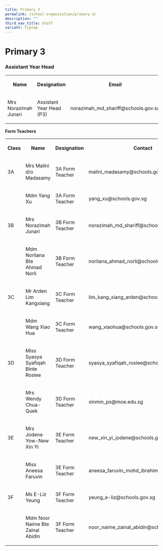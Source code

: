 ```yaml
---
title: Primary 3
permalink: /school-organisation/primary-3/
description: ""
third_nav_title: Staff
variant: tiptap
---
```

<h1><strong>Primary 3</strong></h1>
<h3>Assistant Year Head</h3>
<table style="minWidth: 75px">
<colgroup>
<col>
<col>
<col>
</colgroup>
<tbody>
<tr>
<th rowspan="1" colspan="1">
<p>Name</p>
</th>
<th rowspan="1" colspan="1">
<p>Designation</p>
</th>
<th rowspan="1" colspan="1">
<p>Email</p>
</th>
</tr>
<tr>
<td rowspan="1" colspan="1">
<p>Mrs Norazimah Junari</p>
</td>
<td rowspan="1" colspan="1">
<p>Assistant Year Head (P3)</p>
</td>
<td rowspan="1" colspan="1">
<p>norazimah_md_shariff@schools.gov.sg</p>
</td>
</tr>
</tbody>
</table>
<p><strong>Form Teachers</strong>
</p>
<table style="minWidth: 100px">
<colgroup>
<col>
<col>
<col>
<col>
</colgroup>
<tbody>
<tr>
<th rowspan="1" colspan="1">
<p>Class</p>
</th>
<th rowspan="1" colspan="1">
<p>Name</p>
</th>
<th rowspan="1" colspan="1">
<p>Designation</p>
</th>
<th rowspan="1" colspan="1">
<p>Contact</p>
</th>
</tr>
<tr>
<td rowspan="1" colspan="1">
<p>3A</p>
</td>
<td rowspan="1" colspan="1">
<p>Mrs Malini d/o Madasamy</p>
</td>
<td rowspan="1" colspan="1">
<p>3A Form Teacher</p>
</td>
<td rowspan="1" colspan="1">
<p>malini_madasamy@schools.gov.sg</p>
</td>
</tr>
<tr>
<td rowspan="1" colspan="1">
<p></p>
</td>
<td rowspan="1" colspan="1">
<p>Mdm Yang Xu</p>
</td>
<td rowspan="1" colspan="1">
<p>3A Form Teacher</p>
</td>
<td rowspan="1" colspan="1">
<p>yang_xu@schools.gov.sg</p>
</td>
</tr>
<tr>
<td rowspan="1" colspan="1">
<p>3B</p>
</td>
<td rowspan="1" colspan="1">
<p>Mrs Norazimah Junari</p>
</td>
<td rowspan="1" colspan="1">
<p>3B Form Teacher</p>
</td>
<td rowspan="1" colspan="1">
<p>norazimah_md_shariff@schools.gov.sg</p>
</td>
</tr>
<tr>
<td rowspan="1" colspan="1">
<p></p>
</td>
<td rowspan="1" colspan="1">
<p>Mdm Norliana Bte Ahmad Norli</p>
</td>
<td rowspan="1" colspan="1">
<p>3B Form Teacher</p>
</td>
<td rowspan="1" colspan="1">
<p>norliana_ahmad_norli@schools.gov.sg</p>
</td>
</tr>
<tr>
<td rowspan="1" colspan="1">
<p>3C</p>
</td>
<td rowspan="1" colspan="1">
<p>Mr Arden Lim Kangxiang</p>
</td>
<td rowspan="1" colspan="1">
<p>3C Form Teacher</p>
</td>
<td rowspan="1" colspan="1">
<p>lim_kang_xiang_arden@schools.gov.sg</p>
</td>
</tr>
<tr>
<td rowspan="1" colspan="1">
<p></p>
</td>
<td rowspan="1" colspan="1">
<p>Mdm Wang Xiao Hua&nbsp;</p>
</td>
<td rowspan="1" colspan="1">
<p>3C Form Teacher</p>
</td>
<td rowspan="1" colspan="1">
<p>wang_xiaohua@schools.gov.sg</p>
</td>
</tr>
<tr>
<td rowspan="1" colspan="1">
<p>3D</p>
</td>
<td rowspan="1" colspan="1">
<p>Miss Syasya Syafiqah Binte Roslee</p>
</td>
<td rowspan="1" colspan="1">
<p>3D Form Teacher</p>
</td>
<td rowspan="1" colspan="1">
<p>syasya_syafiqah_roslee@schools.gov.sg</p>
</td>
</tr>
<tr>
<td rowspan="1" colspan="1">
<p></p>
</td>
<td rowspan="1" colspan="1">
<p>Mrs Wendy Chua-Quek&nbsp;</p>
</td>
<td rowspan="1" colspan="1">
<p>3D Form Teacher</p>
</td>
<td rowspan="1" colspan="1">
<p>xinmin_ps@moe.edu.sg</p>
</td>
</tr>
<tr>
<td rowspan="1" colspan="1">
<p>3E</p>
</td>
<td rowspan="1" colspan="1">
<p>Mrs Jodene Yow-New Xin Yi</p>
</td>
<td rowspan="1" colspan="1">
<p>3E Form Teacher</p>
</td>
<td rowspan="1" colspan="1">
<p>new_xin_yi_jodene@schools.gov.sg</p>
</td>
</tr>
<tr>
<td rowspan="1" colspan="1">
<p></p>
</td>
<td rowspan="1" colspan="1">
<p>Miss Aneesa Faruvin</p>
</td>
<td rowspan="1" colspan="1">
<p>3E Form Teacher</p>
</td>
<td rowspan="1" colspan="1">
<p>aneesa_faruvin_mohd_ibrahim@schools.gov.sg</p>
</td>
</tr>
<tr>
<td rowspan="1" colspan="1">
<p>3F</p>
</td>
<td rowspan="1" colspan="1">
<p>Ms E-Liz Yeung</p>
</td>
<td rowspan="1" colspan="1">
<p>3F Form Teacher</p>
</td>
<td rowspan="1" colspan="1">
<p>yeung_e-liz@schools.gov.sg</p>
</td>
</tr>
<tr>
<td rowspan="1" colspan="1">
<p></p>
</td>
<td rowspan="1" colspan="1">
<p>Mdm Noor Naime Bte Zainal Abidin</p>
</td>
<td rowspan="1" colspan="1">
<p>3F Form Teacher</p>
</td>
<td rowspan="1" colspan="1">
<p>noor_naime_zainal_abidin@schools.gov.sg</p>
</td>
</tr>
</tbody>
</table>
<p></p>